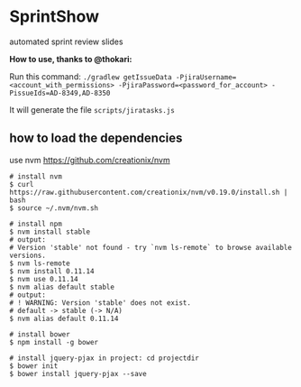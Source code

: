 # SprintShow
automated sprint review slides


**How to use, thanks to @thokari:**

Run this command:
`./gradlew getIssueData -PjiraUsername=<account_with_permissions> -PjiraPassword=<password_for_account> -PissueIds=AD-8349,AD-8350`

It will generate the file `scripts/jiratasks.js`

## how to load the dependencies
use nvm https://github.com/creationix/nvm
```
# install nvm
$ curl https://raw.githubusercontent.com/creationix/nvm/v0.19.0/install.sh | bash
$ source ~/.nvm/nvm.sh

# install npm
$ nvm install stable
# output:
# Version 'stable' not found - try `nvm ls-remote` to browse available versions.
$ nvm ls-remote
$ nvm install 0.11.14
$ nvm use 0.11.14
$ nvm alias default stable
# output:
# ! WARNING: Version 'stable' does not exist.
# default -> stable (-> N/A)
$ nvm alias default 0.11.14

# install bower
$ npm install -g bower

# install jquery-pjax in project: cd projectdir
$ bower init
$ bower install jquery-pjax --save
```
